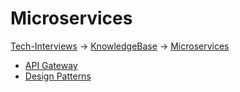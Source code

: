 # Microservices

[Tech-Interviews](../../README.md) -> [KnowledgeBase](../KnowledgeBase.md) -> [Microservices](../Microservices/Microservices.md)

- [API Gateway](APIGateway.md)
- [Design Patterns](DesignPatterns.md)